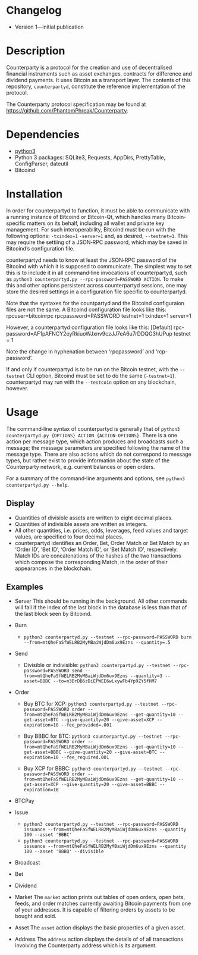 # Changelog
* Version 1—initial publication

# Description
Counterparty is a protocol for the creation and use of decentralised financial
instruments such as asset exchanges, contracts for difference and dividend
payments. It uses Bitcoin as a transport layer. The contents of this
repository, `counterpartyd`, constitute the reference implementation of the
protocol.

The Counterparty protocol specification may be found at
<https://github.com/PhantomPhreak/Counterparty>.

# Dependencies
* [python3](http://python.org)
* Python 3 packages: SQLite3, Requests, AppDirs, PrettyTable, ConfigParser,
  dateutil
* Bitcoind

# Installation

In order for counterpartyd to function, it must be able to communicate with a
running instance of Bitcoind or Bitcoin-Qt, which handles many Bitcoin‐specific
matters on its behalf, including all wallet and private key management. For
such interoperability, Bitcoind must be run with the following options:
`-txindex=1` `-server=1` and, as desired, `--testnet=1`. This may require
the settiing of a JSON‐RPC password, which may be saved in Bitcoind’s
configuration file.

counterpartyd needs to know at least the JSON‐RPC password of the Bitcoind with
which it is supposed to communicate. The simplest way to set this is to
include it in all command‐line invocations of counterpartyd, such as `python3
counterpartyd.py --rpc-password=PASSWORD ACTION`. To make this and other
options persistent across counterpartyd sessions, one may store the desired
settings in a configuration file specific to counterpartyd.

Note that the syntaxes for the countpartyd and the Bitcoind configuraion
files are not the same. A Bitcoind configuration file looks like this:
        rpcuser=bitcoinrpc
        rpcpassword=PASSWORD
        testnet=1
        txindex=1
        server=1

However, a counterpartyd configuration file looks like this:
        [Default]
        rpc-password=AF1pAFNCY2eyRkiuoWJxnv9czJJ7eA6u7rDDQG3hUPup
        testnet = 1

Note the change in hyphenation between ‘rpcpassword’ and ‘rcp-password’.

If and only if counterpartyd is to be run on the Bitcoin testnet, with the
`--testnet` CLI option, Bitcoind must be set to do the same (`-testnet=1`).
counterpartyd may run with the `--testcoin` option on any blockchain,
however.

# Usage
The command‐line syntax of counterpartyd is generally that of `python3
counterpartyd.py {OPTIONS} ACTION {ACTION-OPTIONS}`. There is a one action per
message type, which action produces and broadcasts such a message; the message
parameters are specified following the name of the message type. There are also
actions which do not correspond to message types, but rather exist to provide
information about the state of the Counterparty network, e.g. current balances
or open orders.

For a summary of the command‐line arguments and options, see `python3
counterpartyd.py --help`.

## Display
* Quantities of divisible assets are written to eight decimal places.
* Quantities of indivisible assets are written as integers.
* All other quantities, i.e. prices, odds, leverages, feed values and target
values, are specified to four decimal places.
* counterpartyd identifies an Order, Bet, Order Match or Bet Match by an
‘Order ID’, ‘Bet ID’, ‘Order Match ID’, or ‘Bet Match ID’, respectively. Match
IDs are concatenations of the hashes of the two transactions which compose the
corresponding Match, in the order of their appearances in the blockchain.


## Examples
* Server
This should be running in the background. All other commands will fail if the index of the last block in the database is less than that of the last block seen by Bitcoind.

* Burn
	* `python3 counterpartyd.py --testnet --rpc-password=PASSWORD burn --from=mtQheFaSfWELRB2MyMBaiWjdDm6ux9Ezns --quantity=.5`

* Send
	* Divisible or indivisible: `python3 counterpartyd.py --testnet --rpc-password=PASSWORD send --from=mtQheFaSfWELRB2MyMBaiWjdDm6ux9Ezns --quantity=3 --asset=BBBC --to=n3BrDB6zDiEPWEE6wLxywFb4Yp9ZY5fHM7`

* Order
	* Buy BTC for XCP: `python3 counterpartyd.py --testnet --rpc-password=PASSWORD order --from=mtQheFaSfWELRB2MyMBaiWjdDm6ux9Ezns --get-quantity=10 --get-asset=BTC --give-quantity=20 --give-asset=XCP --expiration=10 --fee_provided=.001`

	* Buy BBBC for BTC: `python3 counterpartyd.py --testnet --rpc-password=PASSWORD order --from=mtQheFaSfWELRB2MyMBaiWjdDm6ux9Ezns --get-quantity=10 --get-asset=BBBC --give-quantity=20 --give-asset=BTC --expiration=10 --fee_required.001`

	* Buy XCP for BBBC: `python3 counterpartyd.py --testnet --rpc-password=PASSWORD order --from=mtQheFaSfWELRB2MyMBaiWjdDm6ux9Ezns --get-quantity=10 --get-asset=XCP --give-quantity=20 --give-asset=BBBC --expiration=10`

* BTCPay

* Issue
	* `python3 counterpartyd.py --testnet --rpc-password=PASSWORD issuance --from=mtQheFaSfWELRB2MyMBaiWjdDm6ux9Ezns --quantity 100 --asset 'BBBC'`
	* `python3 counterpartyd.py --testnet --rpc-password=PASSWORD issuance --from=mtQheFaSfWELRB2MyMBaiWjdDm6ux9Ezns --quantity 100 --asset 'BBBQ' --divisible`

* Broadcast

* Bet

* Dividend

* Market
The `market` action prints out tables of open orders, open bets, feeds, and
order matches currently awaiting Bitcoin payments from one of your addresses.
It is capable of filtering orders by assets to be bought and sold.

* Asset
The `asset` action displays the basic properties of a given asset.

* Address
The `address` action displays the details of of all transactions involving
the Counterparty address which is its argument.
